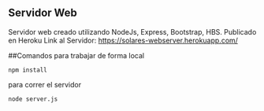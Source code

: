 ## Servidor Web 

Servidor web creado utilizando NodeJs, Express, Bootstrap, HBS. 
Publicado en Heroku 
Link al Servidor:  https://solares-webserver.herokuapp.com/


##Comandos para trabajar de forma local 

```
npm install
```

para correr el servidor

```
node server.js
```



